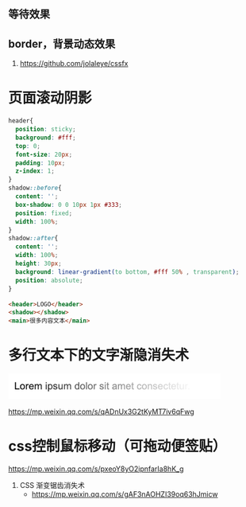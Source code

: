 ## 等待效果



## border，背景动态效果

1. https://github.com/jolaleye/cssfx

# 页面滚动阴影

```css
header{
  position: sticky;
  background: #fff;
  top: 0;
  font-size: 20px;
  padding: 10px;
  z-index: 1;
}
shadow::before{
  content: '';
  box-shadow: 0 0 10px 1px #333;
  position: fixed;
  width: 100%;
}
shadow::after{
  content: '';
  width: 100%;
  height: 30px;
  background: linear-gradient(to bottom, #fff 50% , transparent);
  position: absolute;
}
```

```html
<header>LOGO</header>
<shadow></shadow>
<main>很多内容文本</main>
```



# 多行文本下的文字渐隐消失术

![图片](README.assets/640.png)

https://mp.weixin.qq.com/s/qADnUx3G2tKyMT7iv6qFwg





# css控制鼠标移动（可拖动便签贴）

https://mp.weixin.qq.com/s/pxeoY8yO2ipnfarIa8hK_g



1. CSS 渐变锯齿消失术
   - https://mp.weixin.qq.com/s/gAF3nAOHZI39oq63hJmicw

